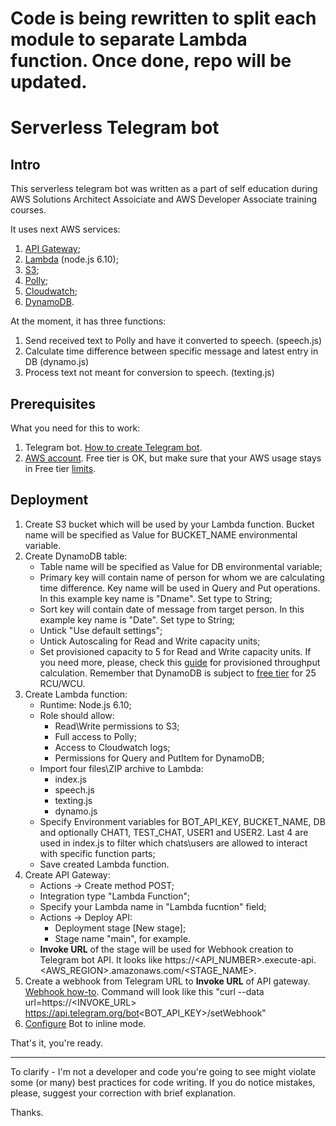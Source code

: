 # Code is being rewritten to split each module to separate Lambda function. Once done, repo will be updated.
Serverless Telegram bot
=======================

Intro
-----
This serverless telegram bot was written as a part of self education during AWS Solutions Architect Assoiciate and AWS Developer Associate training courses. 

It uses next AWS services:
1. [API Gateway](https://aws.amazon.com/api-gateway);
2. [Lambda](https://aws.amazon.com/lambda/) (node.js 6.10);
3. [S3](https://aws.amazon.com/s3/);
4. [Polly](https://aws.amazon.com/polly/);
5. [Cloudwatch](https://aws.amazon.com/cloudwatch/);
6. [DynamoDB](https://aws.amazon.com/dynamodb/).

At the moment, it has three functions:  
1. Send received text to Polly and have it converted to speech. (speech.js)
2. Calculate time difference between specific message and latest entry in DB (dynamo.js)
3. Process text not meant for conversion to speech. (texting.js)

Prerequisites
-------------
What you need for this to work:
1. Telegram bot. [How to create Telegram bot](https://core.telegram.org/bots#3-how-do-i-create-a-bot).
2. [AWS account](https://aws.amazon.com/). Free tier is OK, but make sure that your AWS usage stays in Free tier [limits](https://aws.amazon.com/free/).

Deployment
-----------
1. Create S3 bucket which will be used by your Lambda function. Bucket name will be specified as Value for BUCKET_NAME environmental variable.
2. Create DynamoDB table:
	- Table name will be specified as Value for DB environmental variable;
	- Primary key will contain name of person for whom we are calculating time difference. Key name will be used in Query and Put operations. In this example key name is "Dname". Set type to String;
	- Sort key will contain date of message from target person. In this example key name is "Date". Set type to String;
	- Untick "Use default settings";
	- Untick Autoscaling for Read and Write capacity units;
	- Set provisioned capacity to 5 for Read and Write capacity units. If you need more, please, check this [guide](https://docs.aws.amazon.com/amazondynamodb/latest/developerguide/HowItWorks.ProvisionedThroughput.html) for provisioned throughput calculation. Remember that DynamoDB is subject to [free tier](https://aws.amazon.com/dynamodb/pricing/) for 25 RCU/WCU.
3. Create Lambda function:
	- Runtime: Node.js 6.10;
	- Role should allow:
		- Read\Write permissions to S3;
		- Full access to Polly;
		- Access to Cloudwatch logs;
		- Permissions for Query and PutItem for DynamoDB;
	- Import four files\ZIP archive to Lambda:
		- index.js
		- speech.js
		- texting.js
		- dynamo.js
	- Specify Environment variables for BOT_API_KEY, BUCKET_NAME, DB and optionally CHAT1, TEST_CHAT, USER1 and USER2. Last 4 are used in index.js to filter which chats\users are allowed to interact with specific function parts;
	- Save created Lambda function.
4. Create API Gateway:
	- Actions -> Create method POST;
	- Integration type "Lambda Function";
	- Specify your Lambda name in "Lambda fucntion" field;
	- Actions -> Deploy API:
		- Deployment stage [New stage];
		- Stage name "main", for example.
	- **Invoke URL** of the stage will be used for Webhook creation to Telegram bot API. It looks like https://<API_NUMBER>.execute-api.<AWS_REGION>.amazonaws.com/<STAGE_NAME>.
5. Create a webhook from Telegram URL to **Invoke URL** of API gateway. [Webhook how-to](https://core.telegram.org/bots/api#setwebhook). Command will look like this "curl --data url=https://<INVOKE_URL> https://api.telegram.org/bot<BOT_API_KEY>/setWebhook"
6. [Configure](https://core.telegram.org/bots/inline) Bot to inline mode.

That's it, you're ready.
*********
To clarify - I'm not a developer and code you're going to see might violate some (or many) best practices for code writing. If you do notice mistakes, please, suggest your correction with brief explanation.

Thanks.
